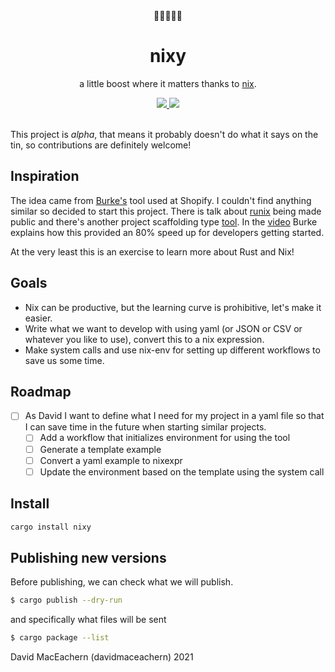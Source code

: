 <div align="center">
  👩🏽‍💻🚗💨
</div>

<h1 align="center">
  nixy
</h1>

<p align="center">
    a little boost where it matters thanks to <a href="https://nixos.org/download.html">nix</a>.
</p>

<div align="center">
  <a alt="crates.io" href="https://crates.io/crates/nixy">
    <img src="https://img.shields.io/crates/v/nixy.svg?logo=rust"/>
  </a>
  <a alt="license" href="LICENSE">
    <img src="https://img.shields.io/badge/license-MIT-brightgreen.svg"/>
  </a>
</div>

<br />

This project is *alpha*, that means it probably doesn't do what it says on the tin, so contributions are definitely welcome!

## Inspiration

The idea came from [Burke's](https://www.youtube.com/watch?v=KaIRpx11qrc) tool used at Shopify. I couldn't find anything similar so decided to start this project. There is talk about [runix](https://discourse.nixos.org/t/remote-help-shopify-rebuild-our-world-in-nix/7571) being made public and there's another project scaffolding type [tool](https://github.com/hercules-ci/project.nix). In the [video](https://youtu.be/KaIRpx11qrc?t=2165) Burke explains how this provided an 80% speed up for developers getting started.

At the very least this is an exercise to learn more about Rust and Nix!

## Goals

- Nix can be productive, but the learning curve is prohibitive, let's make it easier.
- Write what we want to develop with using yaml (or JSON or CSV or whatever you like to use), convert this to a nix expression.
- Make system calls and use nix-env for setting up different workflows to save us some time.

## Roadmap

- [ ] As David I want to define what I need for my project in a yaml file so that I can save time in the future when starting similar projects.
  - [ ] Add a workflow that initializes environment for using the tool
  - [ ] Generate a template example
  - [ ] Convert a yaml example to nixexpr
  - [ ] Update the environment based on the template using the system call

## Install

``` bash
cargo install nixy
```

## Publishing new versions

Before publishing, we can check what we will publish.

``` bash
$ cargo publish --dry-run
```

and specifically what files will be sent

``` bash
$ cargo package --list
```


David MacEachern (davidmaceachern) 2021